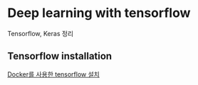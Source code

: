 # Deep learning with tensorflow
Tensorflow, Keras 정리

## Tensorflow installation
[Docker를 사용한 tensorflow 설치](documents/tensorflow_docker_install.md "tensorflow install")